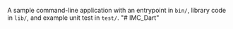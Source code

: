 A sample command-line application with an entrypoint in `bin/`, library code
in `lib/`, and example unit test in `test/`.
"# IMC_Dart" 
